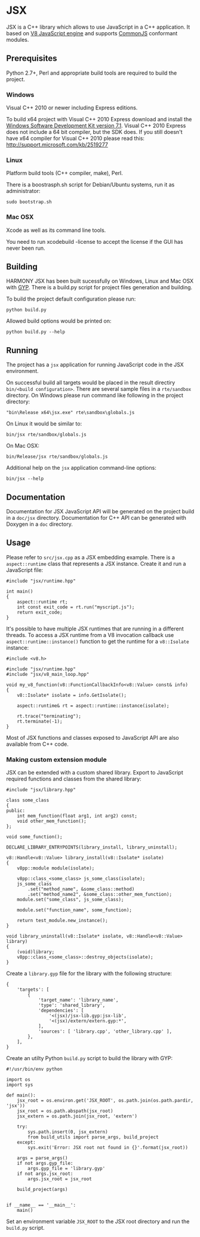 # JSX

JSX is a C++ library which allows to use JavaScript in a C++ application. It based on [V8 JavaScript engine](https://code.google.com/p/v8/) and supports [CommonJS](http://en.wikipedia.org/wiki/CommonJS) conformant modules.


## Prerequisites

Python 2.7+, Perl and appropriate build tools are required to build the project.

### Windows

Visual C++ 2010 or newer including Express editions.

To build x64 project with Visual C++ 2010 Express download and install the
[Windows Software Development Kit version 7.1](http://www.microsoft.com/en-us/download/details.aspx?id=8279).
Visual C++ 2010 Express does not include a 64 bit compiler, but the SDK does.
If you still doesn't have x64 compiler for Visual C++ 2010 please read this:
http://support.microsoft.com/kb/2519277


### Linux

Platform build tools (C++ compiler, make), Perl.

There is a boostrasph.sh script for Debian/Ubuntu systems, run it as administrator:

    sudo bootstrap.sh


### Mac OSX

Xcode as well as its command line tools.

You need to run xcodebuild -license to accept the license if the GUI has never been run.


## Building

HARMONY JSX has been built sucessfully on Windows, Linux and Mac OSX with [GYP](https://code.google.com/p/gyp/). There is a build.py script for project files generation and building.

To build the project default configuration please run:

    python build.py

Allowed build options would be printed on:

    python build.py --help


## Running

The project has a `jsx` application for running JavaScript code in the JSX environment.

On successful build all targets would be placed in the result directiry `bin/<build configuration>`. There are several sample files in a `rte/sandbox` directory. On Windows please run command like following in the project directory:

    "bin\Release x64\jsx.exe" rte\sandbox\globals.js

On Linux it would be similar to:

    bin/jsx rte/sandbox/globals.js

On Mac OSX:

    bin/Release/jsx rte/sandbox/globals.js

Additional help on the `jsx` application command-line options:

    bin/jsx --help


## Documentation

Documentation for JSX JavaScript API will be generated on the project build in a `doc/jsx` directory. Documentation for C++ API can be generated with Doxygen in a `doc` directory.


## Usage

Please refer to `src/jsx.cpp` as a JSX embedding example. There is a `aspect::runtime` class that represents a JSX instance. 
Create it and run a JavaScript file:

	#include "jsx/runtime.hpp"

	int main()
	{
		aspect::runtime rt;
		int const exit_code = rt.run("myscript.js");
		return exit_code;
	}

It's possible to have multiple JSX runtimes that are running in a different threads. To access a JSX runtime from a V8 invocation callback use `aspect::runtime::instance()` function to get the runtime for a `v8::Isolate` instance:

	#include <v8.h>

	#include "jsx/runtime.hpp"
	#include "jsx/v8_main_loop.hpp"

	void my_v8_function(v8::FunctionCallbackInfo<v8::Value> const& info)
	{
		v8::Isolate* isolate = info.GetIsolate();

		aspect::runtime& rt = aspect::runtime::instance(isolate);

		rt.trace("terminating");
		rt.terminate(-1);
	}

Most of JSX functions and classes exposed to JavaScript API are also available from C++ code.

### Making custom extension module

JSX can be extended with a custom shared library. Export to JavaScript required functions and classes from the shared library:

	#include "jsx/library.hpp"

	class some_class
	{
	public:
		int mem_function(float arg1, int arg2) const;
		void other_mem_function();
	};

	void some_function();

	DECLARE_LIBRARY_ENTRYPOINTS(library_install, library_uninstall);

	v8::Handle<v8::Value> library_install(v8::Isolate* isolate)
	{
		v8pp::module module(isolate);

		v8pp::class_<some_class> js_some_class(isolate);
		js_some_class
			.set("method_name", &some_class::method)
			.set("method_name2", &some_class::other_mem_function);
		module.set("some_class", js_some_class);

		module.set("function_name", some_function);

		return test_module.new_instance();
	}

	void library_uninstall(v8::Isolate* isolate, v8::Handle<v8::Value> library)
	{
		(void)library;
		v8pp::class_<some_class>::destroy_objects(isolate);
	}

Create a `library.gyp` file for the library with the following structure:

	{
	    'targets': [
	        {
	            'target_name': 'library_name',
	            'type': 'shared_library',
	            'dependencies': [
	                '<(jsx)/jsx-lib.gyp:jsx-lib',
	                '<(jsx)/extern/extern.gyp:*',
	            ],
	            'sources': [ 'library.cpp', 'other_library.cpp' ],
	        },
	    ],
	}

Create an utilty Python `build.py` script to build the library with GYP:

	#!/usr/bin/env python

	import os
	import sys

	def main():
	    jsx_root = os.environ.get('JSX_ROOT', os.path.join(os.path.pardir, 'jsx'))
	    jsx_root = os.path.abspath(jsx_root)
	    jsx_extern = os.path.join(jsx_root, 'extern')
	    
	    try:
	        sys.path.insert(0, jsx_extern)
	        from build_utils import parse_args, build_project
	    except:
	        sys.exit('Error: JSX root not found in {}'.format(jsx_root))

	    args = parse_args()
	    if not args.gyp_file:
	        args.gyp_file = 'library.gyp'
	    if not args.jsx_root:
	        args.jsx_root = jsx_root

	    build_project(args)    


	if __name__ == '__main__':
	    main()

Set an environment variable `JSX_ROOT` to the JSX root directory and run the `build.py` script.
